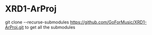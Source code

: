 # XRD1-ArProj

git clone --recurse-submodules https://github.com/GoForMusic/XRD1-ArProj.git to get all the submodules
